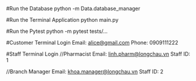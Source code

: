 #Run the Database
python -m Data.database_manager

#Run the Terminal Application
python main.py

#Run the Pytest
python -m pytest tests/...

#Customer Terminal Login
Email: alice@gmail.com
Phone: 0909111222

#Staff Terminal Login
//Pharmacist
Email: linh.pharm@longchau.vn
Staff ID: 1

//Branch Manager
Email: khoa.manager@longchau.vn
Staff ID: 2

